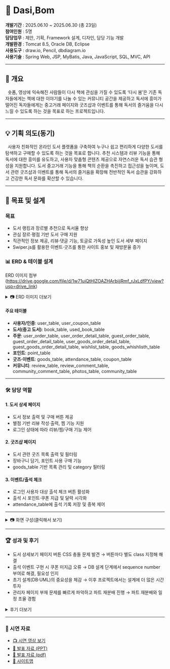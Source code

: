 # 🌸 Dasi,Bom

**개발기간** : ﻿2025.06.10 ~ 2025.06.30 (총 23일)  
**참여인원** : 5명  
**담당업무** : ﻿제안, 기획, Framework 설계, 디자인, 담당 기능 개발  
**개발환경** : Tomcat 8.5, Oracle DB, Eclipse  
**사용도구** : ﻿draw.io, Pencil, dbdiagram.io  
**사용기술** : ﻿Spring Web, JSP, MyBatis, Java, JavaScript, SQL, MVC, API  

---

## 📖 개요
&nbsp;&nbsp;숏폼, 영상에 익숙해진 사람들이 다시 책에 관심을 가질 수 있도록 ‘다시 봄’은 기존 독자들에게는 책에 대한 이야기를 나눌 수 있는 커뮤니티 공간을 제공하고 독서에 흥미가 떨어진 독자들에게는 중고거래 페이지와 굿즈샵과 이벤트를 통해 독서의 즐거움을 다시 느낄 수 있도록 하는 것을 목표로 하는 프로젝트입니다.  

---

## 💡 기획 의도(동기)
﻿&nbsp;&nbsp;사용자 친화적인 온라인 도서 플랫폼을 구축하여 누구나 쉽고 편리하게 다양한 도서를 탐색하고 구매할 수 있도록 하는 것을 목표로 합니다. 추천 시스템과 리뷰 기능을 통해 독서에 대한 흥미를 유도하고, 사용자 맞춤형 콘텐츠 제공으로 자연스러운 독서 습관 형성을 지원합니다. 도서 중고거래 기능을 통해 책의 순환을 촉진하고 접근성을 높이며, 도서 관련 굿즈샵과 이벤트를 통해 독서의 즐거움을 확장해 전반적인 독서 습관을 강화하고 건강한 독서 문화를 확산할 수 있습니다.


---

## 🎯 목표 및 설계
### 목표
- 도서 랭킹과 장르별 추천으로 독서율 향상
- 관심 장르·평점 기반 도서 구매 지원
- 직관적인 정보 제공, 리뷰·댓글 기능, 토글로 가독성 높인 도서 세부 페이지
- Swiper.js를 활용한 이벤트·굿즈를 통한 사이트 홍보 및 재방문율 증가 

### 📊 ERD & 테이블 설계
ERD 이미지 첨부 (https://drive.google.com/file/d/1w71uiQtHlZOAZHArbiijRmf_rJxLdfPY/view?usp=drive_link)

<details>
<summary>📷 ERD 이미지 더보기</summary>
  
<img width="2429" height="1409" alt="ERD" src="https://github.com/user-attachments/assets/d770190d-1c78-403a-a2d4-32aea779f2e1" />

</details>

#### 주요 테이블
- ﻿**사용자/인증**: user_table, user_coupon_table
- **도서(중고 도서)**: book_table, used_book_table
- **주문**: user_order_table, user_order_detail_table, guest_order_table, guest_order_detail_table, user_goods_order_detail_table, guest_goods_order_detail_table, wishlist_table, goods_whishlisth_table 
- **포인트**: point_table
- **굿즈·이벤트**: goods_table, attendance_table, coupon_table
- **커뮤니티**: review_table, review_comment_table, community_comment_table, photos_table, community_table


---

### 🛠️ 담당 역할
#### 1. 도서 상세 페이지
- 도서 정보 출력 및 구매 버튼 제공
- 별점 기반 리뷰 작성·출력, 찜 기능 지원
- 로그인 상태에 따라 리뷰/찜/구매 기능 제어

#### 2. 굿즈샵 페이지
- 도서 관련 굿즈 목록 출력 및 필터링
- 장바구니 담기, 포인트 사용 구매 기능
- goods_table 기반 목록 관리 및 category 필터링 

#### 3. 이벤트/출석 체크
- 로그인 사용자 대상 출석 체크 버튼 활성화
- 출석 시 포인트·쿠폰 지급 및 달력 시각화
- attendance_table에 출석 기록 저장 및 중복 제어

---

<details>
<summary>📷 화면 구성(클릭해서 보기) </summary>


|구분| 화면 | 미리보기 |
|----------|----------|----------|
|공통| 메인화면 | <img width="683" height="356" alt="image" src="https://github.com/user-attachments/assets/a790981f-18a9-4bde-8c4f-5d3119fd92e4" /> |
|공통| 굿즈 페이지 | <img width="502" height="307" alt="image" src="https://github.com/user-attachments/assets/d26cfbdc-9ebd-458e-8c38-23ac772a4ab6" /> |
|공통| 굿즈 상세 페이지 & 더보기| <img width="965" height="582" alt="image" src="https://github.com/user-attachments/assets/ad5149a7-d93f-42d3-b0f9-91603c72c3ec" /> <img width="460" height="301" alt="image" src="https://github.com/user-attachments/assets/f772022c-9836-45dc-8437-000d10d389a6" /> |
|공통| 이벤트 페이지| <img width="840" height="370" alt="image" src="https://github.com/user-attachments/assets/4a730271-2ead-4cd0-8f02-151e0248a978" /> |
|공통| 도서 상세 페이지 | <img width="846" height="447" alt="image" src="https://github.com/user-attachments/assets/e04d2302-553b-4f75-a09a-f380fa664ecf" /> |
|유저| 리뷰 작성 | <img width="600" alt="image" src="https://github.com/user-attachments/assets/9b6761ca-4055-459e-9714-b65b12ce66c3" /> |
|유저| 댓글 | <img width="600" alt="image" src="https://github.com/user-attachments/assets/49842821-4481-43cb-a518-abe28f9eed28" /> |
|유저| 출석이벤트 | <img width="600" alt="image" src="https://github.com/user-attachments/assets/63f58b3e-f7a1-4cdd-a3fb-4985aa6ddec3" /> <img width="600" alt="image" src="https://github.com/user-attachments/assets/cc53c9d1-fbb7-482c-88bf-9f9f0baf0a79" /> | 
|유저| 장바구니 | <img width="600" alt="image" src="https://github.com/user-attachments/assets/685a4a07-216d-4da5-b65e-2546fc35541e" /> | 
|유저| 결제하기 | <img width="600" alt="image" src="https://github.com/user-attachments/assets/1d07e2b4-d860-47c3-b1c5-c9317d2eb393" /> | 
|유저| 중고도서 | <img width="656" height="308" alt="image" src="https://github.com/user-attachments/assets/4e652168-c6f1-4911-b03d-5b393c5809c8" /> | 
|공통| 게시판 | <img width="593" height="325" alt="image" src="https://github.com/user-attachments/assets/edc6b5df-b396-4091-9a68-dae28e5fc791" /> | 
|유저| 마이페이지 | <img width="642" height="353" alt="image" src="https://github.com/user-attachments/assets/f26a0075-7867-4b73-b258-ff6d15f29ada" /> | 
|유저| 구매내역 & 환불 | <img width="645" height="355" alt="image" src="https://github.com/user-attachments/assets/9cc9d062-509e-41d8-a0e4-ab246933de30" /> | 
|관리자| 유저관리 & 쿠폰지급 | <img width="679" height="320" alt="image" src="https://github.com/user-attachments/assets/472da0e1-f137-4b49-9b28-6193d3cd6e78" /> |
|관리자| 구매내역 & 환불처리| <img width="482" height="292" alt="image" src="https://github.com/user-attachments/assets/80164d28-c29c-48f0-824e-65e16ef88b93" /> <img width="557" height="251" alt="image" src="https://github.com/user-attachments/assets/d6cc2d05-8ad6-44a9-9916-c0a821615ba0" /> |

</details>



---

### 🏆 성과 및 후기 
- 도서 상세보기 페이지 버튼 CSS 충돌 문제 발견 → 버튼마다 별도 class 지정해 해결
- 출석 이벤트 구현 시 쿠폰 미지급 오류 → DB 설계 단계에서 sequence number 부여로 해결, 필요성 인지
- 초기 설계(DB·UML)의 중요성을 체감 → 이후 프로젝트에서는 설계에 더 많은 시간 투자
- 관리자 페이지 부재 문제를 빠르게 파악하고 파트 재분배 진행 → 파트 재분배와 일정 조율 경험

<details>
<summary> 후기 더보기 </summary>


﻿&nbsp;&nbsp;도서 상세보기 페이지는 한 페이지에 도서에 대한 정보와 구매하기, 장바구니, 찜 버튼 그리고 리뷰 등록, 수정, 삭제 버튼 등 많은 버튼들이 있었는데 그 버튼들을 각각 원하는 위치, 크기로 변경하는데 어려움이 있었습니다. 다른 페이지에서는 원하는대로 css를 잘 구현할 수 있었지만 유독 도서 상세보기 페이지에서만 css style을 원하는대로 구현하기가 힘들어서 원인을 구글에 검색해본 결과 한 페이지 내에 “버튼”이 많을 때 버튼마다 다른 이름(class)으로 작성해주지 않으면 하나의 style이 모든 버튼에 적용돼서 버튼마다의 css를 구현하기가 힘들다는 것을 새롭게 알게 되었습니다. 

&nbsp;&nbsp;출석체크 버튼을 누르면 매일 출석 도장이 달력에 찍히고 10일, 20일, 30일 마다 포인트와 쿠폰을 주는 출석체크 이벤트를 구현하려 했을 때 10일, 30일 마다 포인트는 지급이 되지만 쿠폰은 지급이 되지 않는 오류가 발생했습니다. 같은 출석이벤트 코드에서 포인트는 지급이 되지만 쿠폰만 지급되지 않는 상황이 가장 핵심적인 부분이라고 생각했고 포인트와 쿠폰의 코드를 나란히 두고 다른 점을 찾아보았지만 오류를 발견하지 못했고 때문에 db가 원인이라 판단하여 이번엔 포인트 테이블과 쿠폰 테이블을 비교해 보며 쿠폰 지급 테이블 작성 예시들을 검색해 본 결과 결론적으로 sequence number가 필요하지 않은 포인트와 달리 쿠폰에는 sequence number가 꼭 필요하다는 점을 알게되었습니다. 이런 경험을 통해 웹페이지 구현시 개발을 빨리 시작하는 것보다 시간이 조금 걸리더라도 초기 설계단계인 db 구성과 UML을 꼼꼼히 작성하는 것이 오히려 개발시간을 단축할 수 있음을 확실하게 알게되었고 그 이후 프로젝트 때는 초기설계 단계에 더 오랜 시간을 투자해 개발 시작 시간은 조금 늦어졌지만 오히려 오류가 적게 발생할 수 있었습니다.

&nbsp;&nbsp;프로젝트 제출 일주일 전 관리자 페이지를 만들지 않았다는 것을 알고 다시 파트를 재분배하게 되었습니다. 아직 담당 페이지를 완성하지 못한 조원들의 진행률을 검토하고 선택과 집중을 하자는 제안을 했습니다. 가장 먼저 기간 안에 아직 완성하지 못한 페이지를 마무리하는 것을 최우선으로 두고 더 만들고 싶던 상세 페이지들과 기능들은 시간이 남으면 하기로 하고 일단 제외했습니다. 제가 맡은 도서 상세 페이지는 거의 마무리 단계였기 때문에 먼저 프론트엔드까지 끝낸 제가 다른 조원들의 프론트엔드를 맡아서 마무리하고 그 후 시간이 남아서 굿즈샵과 이벤트 페이지를 더 만들었습니다. 시간이 부족했기 때문에 굿즈샵과 이벤트 페이지는 같은 레이아웃을 사용해 시간을 단축하고 대신 출석이벤트를 구현하는 데 더 시간을 할애해서 전반적으로 지루하지 않고 참신한 페이지들을 많이 추가  했습니다. 

</details>

---

### 🎥 시연 자료
- [📺 시연 영상 보기](https://drive.google.com/file/d/1pIk7VF6Yq5ruwVTl7RSlTIRkIgqB7VIe/view?usp=drive_link)  
- [📑 발표 자료 (PPT)](https://docs.google.com/presentation/d/1s9zOqIuhEfhk62CTuS1FbKntk4OZQXs8/edit?usp=drive_link&ouid=115939005204624444347&rtpof=true&sd=true)
- [📑 발표 자료 (pdf)](https://drive.google.com/file/d/1YdbwpTnCDHDKLhtmtihu2GvQgdYsxXvu/view?usp=drive_link)
- [📑 사이트맵](https://drive.google.com/file/d/1oemhnf1p7zDzyH_jC-ZArEcNbIdBa-KX/view?usp=drive_link)
